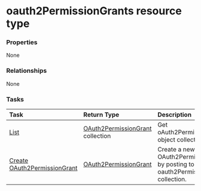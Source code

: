 # oauth2PermissionGrants resource type



### Properties
None

### Relationships
None


### Tasks

| Task		   | Return Type	|Description|
|:---------------|:--------|:----------|
|[List](../api/oauth2permissiongrant_list.md) | [OAuth2PermissionGrant](oauth2permissiongrant.md) collection |Get oAuth2PermissionGrant object collection. |
|[Create OAuth2PermissionGrant](../api/oauth2permissiongrant_post_oauth2permissiongrants.md) |[OAuth2PermissionGrant](oauth2permissiongrant.md)| Create a new OAuth2PermissionGrant by posting to the oauth2PermissionGrants collection.|

<!-- uuid: 57e02da2-b862-4b2f-836a-c2a183fcf46b
2015-10-21 09:49:44 UTC -->
<!-- {
  "type": "#page.annotation",
  "description": "oauth2PermissionGrants resource",
  "keywords": "",
  "section": "documentation",
  "tocPath": ""
}-->